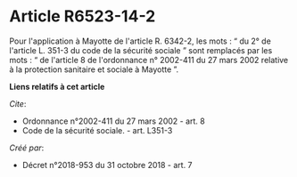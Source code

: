 # Article R6523-14-2

Pour l'application à Mayotte de l'article R. 6342-2, les mots : “ du 2° de l'article L. 351-3 du code de la sécurité sociale
” sont remplacés par les mots : “ de l'article 8 de l'ordonnance n° 2002-411 du 27 mars 2002 relative à la protection
sanitaire et sociale à Mayotte ”.

**Liens relatifs à cet article**

_Cite_:

  - Ordonnance n°2002-411 du 27 mars 2002 - art. 8
  - Code de la sécurité sociale. - art. L351-3

_Créé par_:

  - Décret n°2018-953 du 31 octobre 2018 - art. 7
